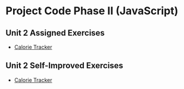 # Project Code Phase II (JavaScript)

## Unit 2 Assigned Exercises

- [Calorie Tracker](exercises/1)

## Unit 2 Self-Improved Exercises

- [Calorie Tracker](exercises/1a)

